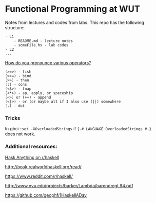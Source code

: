 # Functional Programming at WUT

Notes from lectures and codes from labs. This repo has the following structure:

```
- L1
    - README.md - lecture notes
    - someFile.hs - lab codes
- L2
...
```

[How do you pronounce various operators?](https://www.reddit.com/r/haskell/comments/b7pyqr/monthly_hask_anything_april_2019/ejzc8rn?utm_source=share&utm_medium=web2x)

```
(>=>) - fish
(>>=) - bind
(>>) - then
(:) - cons
(<$>) - fmap
(<*>) - ap, apply, or spaceship
(<>) or (++) - append
(<|>) - or (or maybe alt if I also use (||) somewhere
(.) - dot
```


### Tricks

In ghci `:set -XOverloadedStrings` if `{-# LANGUAGE OverloadedStrings #-}` does not work.


### Additional resources:

[Hask Anything on r/haskell](https://www.reddit.com/r/haskell/comments/b7pyqr/monthly_hask_anything_april_2019/)

http://book.realworldhaskell.org/read/

https://www.reddit.com/r/haskell/

http://www.nyu.edu/projects/barker/Lambda/barendregt.94.pdf

https://github.com/geophf/1HaskellADay

